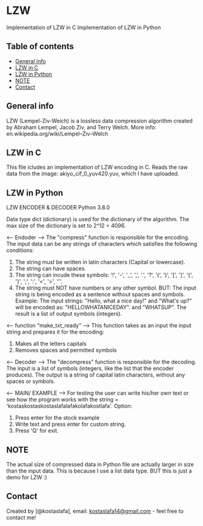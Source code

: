 # LZW
Implementation of LZW in C
Implementation of LZW in Python

## Table of contents
* [General info](#general-info)
* [LZW in C](#lzwc)
* [LZW in Python](#lzwpy)
* [NOTE](#note)
* [Contact](#contact)

## General info 
LZW (Lempel-Ziv-Weich) is a lossless data compression algorithm created by Abraham Lempel, Jacob Ziv, and Terry Welch.
More info: en.wikipedia.org/wiki/Lempel–Ziv–Welch

## LZW in C
This file icludes an implementation of LZW encoding in C.
Reads the raw data from the image: akiyo_cif_0_yuv420.yuv, which I have uploaded.

## LZW in Python
LZW ENCODER & DECODER
Python 3.8.0

Data type dict (dictionary) is used for the dictionary of the algorithm.
The max size of the dictionary is set to 2^12 = 4096.

<-- Endoder -->
The "compress" function is responsible for the encoding. 
The input data can be any strings of characters which satisfies the following conditions:
1. The string must be written in latin characters (Capital or lowercase).
2. The string can have spaces.
3. The string can incude these symbols: '!', '-', '_', ',', '.', '?', '(', ')', '[', ']', '{', '}', ';', ':', '<', '>', '''.
4. The string must NOT have numbers or any other symbol.
BUT:
The input string is being encoded as a sentence without spaces and symbols.
Example: 
The input strings:  "Hello, what a nice day!" and "What's up?"
will be encoded as: "HELLOWHATANICEDAY".      and "WHATSUP".
The result is a list of output symbols (integers).

<-- function "make_txt_ready" -->
This function takes as an input the input string and prepares it for the encoding:
1. Makes all the letters capitals
2. Removes spaces and permitted symbols

<-- Decoder -->
The "decompress" function is responsible for the decoding.
The input is a list of symbols (integers, like the list that the encoder produces).
The output is a string of capital latin characters, without any spaces or symbols.

<-- MAIN/ EXAMPLE -->
For testing the user can write his/her own text or see how the program works with the string = 'kostaskostaskostaslafalafakolafakostlafa'.
Option:
1. Press enter for the stock example
2. Write text and press enter for custom string.
3. Press 'Q' for exit.

## NOTE 
The actual size of compressed data in Python file are actually larger in size than the input data. This is because I use a list data type.
BUT this is just a demo for LZW :)

## Contact
Created by [@kostaslafa], email: kostaslafa14@gmail.com - feel free to contact me!
